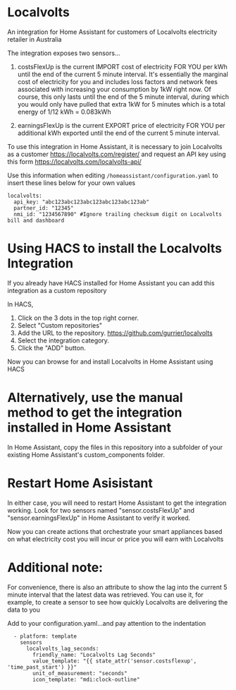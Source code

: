 # Localvolts
An integration for Home Assistant for customers of Localvolts electricity retailer in Australia

The integration exposes two sensors...

1) costsFlexUp is the current IMPORT cost of electricity FOR YOU per kWh until the end of the current 5 minute interval.
It's essentially the marginal cost of electricity for you and includes loss factors and network fees associated with increasing your consumption by 1kW right now.
Of course, this only lasts until the end of the 5 minute interval, during which you would only have pulled that extra 1kW for 5 minutes which is a total energy of 1/12 kWh = 0.083kWh

2) earningsFlexUp is the current EXPORT price of electricity FOR YOU per additional kWh exported until the end of the current 5 minute interval.

To use this integration in Home Assistant, it is necessary to join Localvolts as a customer https://localvolts.com/register/
and request an API key using this form https://localvolts.com/localvolts-api/

Use this information when editing `/homeassistant/configuration.yaml` to insert these lines below for your own values
```
localvolts:
  api_key: "abc123abc123abc123abc123abc123ab"
  partner_id: "12345"
  nmi_id: "1234567890" #Ignore trailing checksum digit on Localvolts bill and dashboard
```

# Using HACS to install the Localvolts Integration

If you already have HACS installed for Home Assistant you can add this integration as a custom repository

In HACS,

1. Click on the 3 dots in the top right corner.
2. Select "Custom repositories"
3. Add the URL to the repository. https://github.com/gurrier/localvolts
4. Select the integration category.
5. Click the "ADD" button.

Now you can browse for and install Localvolts in Home Assistant using HACS


# Alternatively, use the manual method to get the integration installed in Home Assistant

In Home Assistant, copy the files in this repository into a subfolder of your existing Home Assistant's custom_components folder.

# Restart Home Asisistant
In either case, you will need to restart Home Assistant to get the integration working.
Look for two sensors named "sensor.costsFlexUp" and "sensor.earningsFlexUp" in Home Assistant to verify it worked.


Now you can create actions that orchestrate your smart appliances based on what electricity cost you will incur or price you will earn with Localvolts


# Additional note: 
For convenience, there is also an attribute to show the lag into the current 5 minute interval that the latest data was retrieved.
You can use it, for example, to create a sensor to see how quickly Localvolts are delivering the data to you

Add to your configuration.yaml...and pay attention to the indentation
```
  - platform: template
    sensors
      localvolts_lag_seconds:
        friendly_name: "Localvolts Lag Seconds"
        value_template: "{{ state_attr('sensor.costsflexup', 'time_past_start') }}"
        unit_of_measurement: "seconds"
        icon_template: "mdi:clock-outline"
```

<!-- HIDDEN until ready on HACS
[![Open your Home Assistant instance and open a repository inside the Home Assistant Community Store.](https://my.home-assistant.io/badges/hacs_repository.svg)](https://my.home-assistant.io/redirect/hacs_repository/?owner=%40gurrier&repository=localvolts&category=integration)
-->
